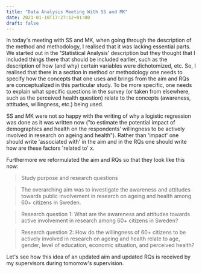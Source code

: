 ```yaml
---
title: "Data Analysis Meeting With SS and MK"
date: 2021-01-18T17:27:12+01:00
draft: false
---
```


In today's meeting with SS and MK, when going through the description of the method and methodology, I realised that it was lacking essential parts. We started out in the 'Statistical Analysis' description but they thought that I included things there that should be included earlier, such as the description of how (and why) certain variables were dichotomized, etc. So, I realised that there in a section in method or methodology one needs to specify how the concepts that one uses and brings from the aim and RQs are conceptualized in this particular study. To be more specific, one needs to explain what specific questions in the survey (or taken from elsewhere, such as the perceived health question) relate to the concepts (awareness, attitudes, willingness, etc.) being used.   

SS and MK were not so happy with the writing of why a logistic regression was done as it was written now ("to estimate the potential impact of demographics and health on the respondents’ willingness to be actively involved in research on ageing and health"). Rather than 'impact' one should write 'associated with' in the aim and in the RQs one should write how are these factors 'related to' x.

Furthermore we reformulated the aim and RQs so that they look like this now:

>Study purpose and research questions

> The overarching aim was to investigate the awareness and attitudes towards public involvement in research on ageing and health among 60+ citizens in Sweden. 

> Research question 1: What are the awareness and attitudes towards active involvement in research among 60+ citizens in Sweden?

> Research question 2: How do the willingness of 60+ citizens to be actively involved in research on ageing and health relate to age, gender, level of education, economic situation, and perceived health?
 
Let's see how this idea of an updated aim and updated RQs is received by my supervisors during tomorrow's supervision.

